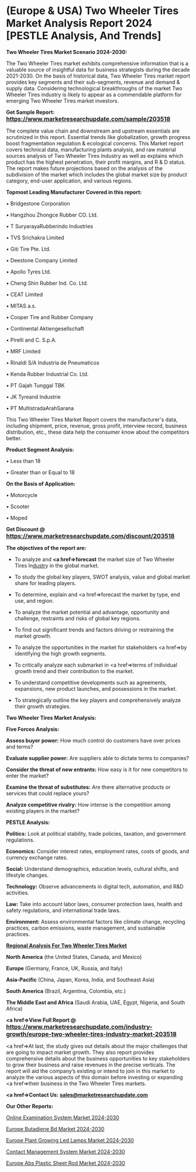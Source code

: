 # (Europe & USA) Two Wheeler Tires Market Analysis Report 2024 [PESTLE Analysis, And Trends]

<strong>Two Wheeler Tires Market Scenario 2024-2030:</strong>

The Two Wheeler Tires market exhibits comprehensive information that is a valuable source of insightful data for business strategists during the decade 2021-2030. On the basis of historical data, Two Wheeler Tires market report provides key segments and their sub-segments, revenue and demand &amp; supply data. Considering technological breakthroughs of the market Two Wheeler Tires industry is likely to appear as a commendable platform for emerging Two Wheeler Tires market investors.

<strong>Get Sample Report: <a href=https://www.marketresearchupdate.com/sample/203518><font size=3 color=#0000ff>https://www.marketresearchupdate.com/sample/203518</font></a></strong>

The complete value chain and downstream and upstream essentials are scrutinized in this report. Essential trends like globalization, growth progress boost fragmentation regulation &amp; ecological concerns. This Market report covers technical data, manufacturing plants analysis, and raw material sources analysis of Two Wheeler Tires Industry as well as explains which product has the highest penetration, their profit margins, and R & D status. The report makes future projections based on the analysis of the subdivision of the market which includes the global market size by product category, end-user application, and various regions.

<strong>Topmost Leading Manufacturer Covered in this report:</strong>

• Bridgestone Corporation

• Hangzhou Zhongce Rubber CO. Ltd.

• T SuryarayaRubberindo Industries

• TVS Srichakra Limited

• Giti Tire Pte. Ltd.

• Deestone Company Limited

• Apollo Tyres Ltd.

• Cheng Shin Rubber Ind. Co. Ltd.

• CEAT Limited

• MITAS a.s.

• Cooper Tire and Rubber Company

• Continental Aktiengesellschaft

• Pirelli and C. S.p.A.

• MRF Limited

• Rinaldi S/A Industria de Pneumaticos

• Kenda Rubber Industrial Co. Ltd.

• PT Gajah Tunggal TBK

• JK Tyreand Industrie

• PT MultistradaArahSarana

This Two Wheeler Tires Market Report covers the manufacturer's data, including shipment, price, revenue, gross profit, interview record, business distribution, etc., these data help the consumer know about the competitors better.

<strong>Product Segment Analysis: </strong>

• Less than 18

• Greater than or Equal to 18

<strong>On the Basis of Application:</strong>

• Motorcycle

• Scooter

• Moped

<strong>Get Discount @ <a href=https://www.marketresearchupdate.com/discount/203518><font size=3 color=#0000ff>https://www.marketresearchupdate.com/discount/203518</font></a></strong>

<strong><b>The objectives of the report are:</b></strong>

- To analyze and <strong><a href=><strong>forecast</strong></a></strong> the market size of Two Wheeler Tires In<a href=ASDF991299>dustr</a>y in the global market.

- To study the global key players, SWOT analysis, value and global market share for leading players.

- To determine, explain and <a href=>forecast</a> the market by type, end use, and region.

- To analyze the market potential and advantage, opportunity and challenge, restraints and risks of global key regions.

- To find out significant trends and factors driving or restraining the market growth.

- To analyze the opportunities in the market for stakeholders <a href=>by</a> identifying the high growth segments.

- To critically analyze each submarket in <a href=>terms</a> of individual growth trend and their contribution to the market.

- To understand competitive developments such as agreements, expansions, new product launches, and possessions in the market.

- To strategically outline the key players and comprehensively analyze their growth strategies.

<strong>Two Wheeler Tires Market Analysis:</strong>

<strong>Five Forces Analysis:</strong>

<strong>Assess buyer power:</strong> How much control do customers have over prices and terms?

<strong>Evaluate supplier power:</strong> Are suppliers able to dictate terms to companies?

<strong>Consider the threat of new entrants:</strong> How easy is it for new competitors to enter the market?

<strong>Examine the threat of substitutes:</strong> Are there alternative products or services that could replace yours?

<strong>Analyze competitive rivalry:</strong> How intense is the competition among existing players in the market?

<strong>PESTLE Analysis:</strong>

<strong>Politics:</strong> Look at political stability, trade policies, taxation, and government regulations.

<strong>Economics:</strong> Consider interest rates, employment rates, costs of goods, and currency exchange rates.

<strong>Social:</strong> Understand demographics, education levels, cultural shifts, and lifestyle changes.

<strong>Technology:</strong> Observe advancements in digital tech, automation, and R&D activities.

<strong>Law:</strong> Take into account labor laws, consumer protection laws, health and safety regulations, and international trade laws.

<strong>Environment:</strong> Assess environmental factors like climate change, recycling practices, carbon emissions, waste management, and sustainable practices.

<strong><u><b>Regional Analysis For Two Wheeler Tires Market</b></u></strong>

<strong><b>North America</b></strong> (the United States, Canada, and Mexico)

<strong><b>Europe </b></strong>(Germany, France, UK, Russia, and Italy)

<strong><b>Asia-Pacific</b></strong> (China, Japan, Korea, India, and Southeast Asia)

<strong><b>South America</b></strong> (Brazil, Argentina, Colombia, etc.)

<strong><b>The Middle East and Africa</b></strong> (Saudi Arabia, UAE, Egypt, Nigeria, and South Africa)

<strong><a href=>View Full Report</a> @ <a href=https://www.marketresearchupdate.com/industry-growth/europe-two-wheeler-tires-industry-market-203518><font size=3 color=#0000ff>https://www.marketresearchupdate.com/industry-growth/europe-two-wheeler-tires-industry-market-203518</font></a></strong>

<a href=>At last,</a> the study gives out details about the major challenges that are going to impact market growth. They also report provides comprehensive details about the business opportunities to key stakeholders to grow their business and raise revenues in the precise verticals. The report will aid the company’s existing or intend to join in this market to analyze the various aspects of this domain before investing or expanding <a href=>their</a> business in the Two Wheeler Tires markets.

<strong><a href=>Contact Us:</a></strong>
<strong>sales@marketresearchupdate.com</strong>

<strong>Our Other Reports:</strong>

<a href=https://www.linkedin.com/pulse/online-examination-system-market-demand-future>Online Examination System Market 2024-2030</a>

<a href=https://www.linkedin.com/pulse/europe-butadiene-bd-market-size-technologies-segments>Europe Butadiene Bd Market 2024-2030</a>

<a href=https://www.linkedin.com/pulse/europe-plant-growing-led-lamps-market>Europe Plant Growing Led Lamps Market 2024-2030</a>

<a href=https://www.linkedin.com/pulse/contact-management-system-market-size-analysis-sadjf/>Contact Management System Market 2024-2030</a>

<a href=https://www.linkedin.com/pulse/europe-abs-plastic-sheet-rod-market-research-fl3lf/>Europe Abs Plastic Sheet Rod Market 2024-2030</a>

